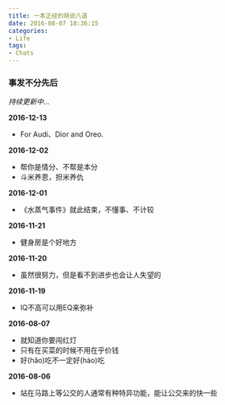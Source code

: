 ```yaml
---
title: 一本正经的胡说八道
date: 2016-08-07 18:36:15
categories:
- Life
tags:
- Chats
---
```


### 事发不分先后

*持续更新中...*	

**2016-12-13**

* For Audi、Dior and Oreo.

**2016-12-02**

* 帮你是情分、不帮是本分
* 斗米养恩，担米养仇

**2016-12-01**

* 《水蒸气事件》就此结束，不懂事、不计较

<!-- more -->

**2016-11-21**

* 健身房是个好地方

**2016-11-20**

* 虽然很努力，但是看不到进步也会让人失望的


**2016-11-19**

* IQ不高可以用EQ来弥补

**2016-08-07**

* 就知道你要闯红灯
* 只有在买菜的时候不用在乎价钱
* 好(hăo)吃不一定好(hào)吃


**2016-08-06**

* 站在马路上等公交的人通常有种特异功能，能让公交来的快一些

